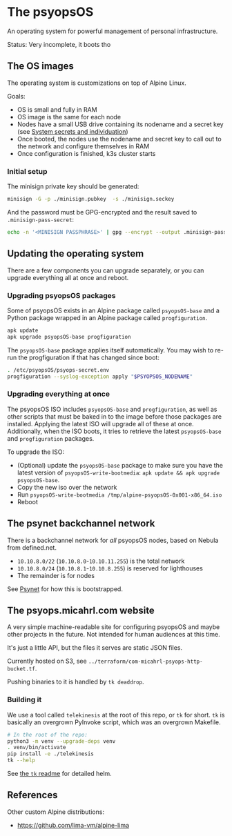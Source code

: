 # The psyopsOS

An operating system for powerful management of personal infrastructure.

Status: Very incomplete, it boots tho

## The OS images

The operating system is customizations on top of Alpine Linux.

Goals:

- OS is small and fully in RAM
- OS image is the same for each node
- Nodes have a small USB drive containing its nodename and a secret key (see [System secrets and individuation](./docs/system-secrets-individuation.md))
- Once booted, the nodes use the nodename and secret key to call out to the network and configure themselves in RAM
- Once configuration is finished, k3s cluster starts

### Initial setup

The minisign private key should be generated:

```sh
minisign -G -p ./minisign.pubkey  -s ./minisign.seckey
```

And the password must be GPG-encrypted and the result saved to `.minisign-pass-secret`:

```sh
echo -n '<MINISIGN PASSPHRASE>' | gpg --encrypt --output .minisign-pass-secret --recipient conspirator@PSYOPS
```

## Updating the operating system

There are a few components you can upgrade separately,
or you can upgrade everything all at once and reboot.

### Upgrading psyopsOS packages

Some of psyopsOS exists in an Alpine package called `psyopsOS-base`
and a Python package wrapped in an Alpine package called `progfiguration`.

```sh
apk update
apk upgrade psyopsOS-base progfiguration
```

The `psyopsOS-base` package applies itself automatically.
You may wish to re-run the progfiguration if that has changed since boot:

```sh
. /etc/psyopsOS/psyops-secret.env
progfiguration --syslog-exception apply "$PSYOPSOS_NODENAME"
```

### Upgrading everything at once

The psyopsOS ISO includes `psyopsOS-base` and `progfiguration`,
as well as other scripts that must be baked in to the image before those packages are installed.
Applying the latest ISO will upgrade all of these at once.
Additionally, when the ISO boots, it tries to retrieve the latest `psyopsOS-base` and `progfiguration` packages.

To upgrade the ISO:

- (Optional) update the `psyopsOS-base` package to make sure you have the latest version of `psyopsOS-write-bootmedia`:
  `apk update && apk upgrade psyopsOS-base`.
- Copy the new iso over the network
- Run `psyopsOS-write-bootmedia /tmp/alpine-psyopsOS-0x001-x86_64.iso`
- Reboot

## The psynet backchannel network

There is a backchannel network for _all_ psyopsOS nodes, based on Nebula from defined.net.

- `10.10.8.0/22` (`10.10.8.0`-`10.10.11.255`) is the total network
- `10.10.8.0/24` (`10.10.8.1`-`10.10.8.255`) is reserved for lighthouses
- The remainder is for nodes

See [Psynet](./docs/psynet.md) for how this is bootstrapped.

## The psyops.micahrl.com website

A very simple machine-readable site for configuring psyopsOS and maybe other projects in the future.
Not intended for human audiences at this time.

It's just a little API, but the files it serves are static JSON files.

Currently hosted on S3, see `../terraform/com-micahrl-psyops-http-bucket.tf`.

Pushing binaries to it is handled by `tk deaddrop`.

### Building it

We use a tool called `telekinesis` at the root of this repo, or `tk` for short.
`tk` is basically an overgrown PyInvoke script,
which was an overgrown Makefile.

```sh
# In the root of the repo:
python3 -m venv --upgrade-deps venv
. venv/bin/activate
pip install -e ./telekinesis
tk --help
```

See [the `tk` readme](../telekinesis/readme.md) for detailed helm.

## References

Other custom Alpine distributions:

* <https://github.com/lima-vm/alpine-lima>
